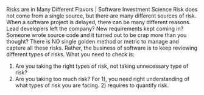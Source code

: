 Risks are in Many Different Flavors | Software Investment Science
Risk does not come from a single source, but there are many different sources of risk.
When a software project is delayed, there can be many different reasons. Lead developers left the company? New requirements kept coming in? Someone wrote source code and it turned out to be crap more than you thought?
There is NO single golden method or metric to manage and capture all these risks. Rather, the business of software is to keep reviewing different types of risks.
What you need to check is:
1) Are you taking the right types of risk, not taking unnecessary type of risk?
2) Are you taking too much risk?
For 1), you need right understanding of what types of risk you are facing. 2) requires to quantify risk.
